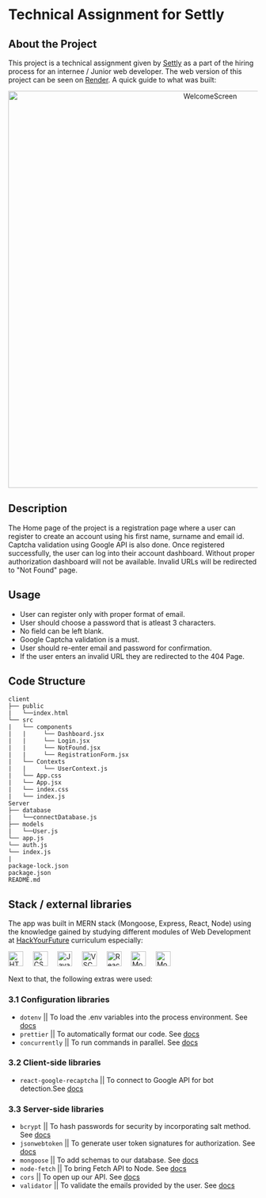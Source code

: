 # Technical Assignment for Settly

## About the Project
This project is a technical assignment given by [Settly](https://getsettly.com/) as a part of the hiring process for an internee / Junior web developer. The web version of this project can be seen on [Render](https://settly-technical-assignment.onrender.com). A quick guide to what was built:

<div align="center">
<img src="https://res.cloudinary.com/dl44q0v9r/image/upload/v1679087724/ezgif.com-gif-maker_2_wlnhin.gif" width="800" alt="WelcomeScreen">
</div>

## Description
The Home page of the project is a registration page where a user can register to create an account using his first name, surname and email id. Captcha validation using Google API is also done. Once registered successfully, the user can log into their account dashboard. Without proper authorization dashboard will not be available. Invalid URLs will be redirected to "Not Found" page.

## Usage
* User can register only with proper format of email.
* User should choose a password that is atleast 3 characters.
* No field can be left blank.
* Google Captcha validation is a must.
* User should re-enter email and password for confirmation.
* If the user enters an invalid URL they are redirected to the 404 Page.

## Code Structure
```
client
├── public
|   └──index.html
└── src
|   └── components
|   |     └── Dashboard.jsx
|   |     └── Login.jsx
|   |     └── NotFound.jsx
|   |     └── RegistrationForm.jsx
|   └── Contexts
|   |     └── UserContext.js
|   └── App.css
|   └── App.jsx
|   └── index.css
|   └── index.js
Server
├── database
|   └──connectDatabase.js
├── models
|   └──User.js
└── app.js
└── auth.js
└── index.js
|
package-lock.json
package.json
README.md
```
## Stack / external libraries

The app was built in MERN stack (Mongoose, Express, React, Node) using the knowledge gained by studying different modules of Web Development at [HackYourFuture](https://www.hackyourfuture.net/) curriculum especially:

 <img src="https://img.shields.io/badge/-HTML:5-750000?logo=html5" height="30" alt="HTML:5">&nbsp;&nbsp;&nbsp;&nbsp;&nbsp;<img src="https://img.shields.io/badge/-CSS-4c9ee8?logo=css3" height="30" alt="CSS:3">&nbsp;&nbsp;&nbsp;&nbsp;&nbsp;<img src="https://img.shields.io/badge/-Javascript-000000?logo=javascript" height="30" alt="JavaScript">&nbsp;&nbsp;&nbsp;&nbsp;&nbsp;<img src="https://img.shields.io/badge/-Visual%20Studio%20Code-0cc0e7?logo=visual-studio" height="30" alt="VSC">&nbsp;&nbsp;&nbsp;&nbsp;&nbsp;<img src="https://img.shields.io/badge/-React-gray?logo=react" height="30" alt="React">&nbsp;&nbsp;&nbsp;&nbsp;&nbsp;<img src="https://img.shields.io/badge/-MongoDB-000000?logo=mongodb" height="30" alt="MongoDB">&nbsp;&nbsp;&nbsp;&nbsp;&nbsp;<img src="https://img.shields.io/badge/-NodeJs-ffffff?logo=nodedotjs" height="30" alt="MongoDB">
 
 Next to that, the following extras were used:

### 3.1 Configuration libraries

- `dotenv` || To load the .env variables into the process environment. See [docs](https://www.npmjs.com/package/dotenv)
- `prettier` || To automatically format our code. See [docs](https://prettier.io/)
- `concurrently` || To run commands in parallel. See [docs](https://github.com/open-cli-tools/concurrently#readme)

### 3.2 Client-side libraries

- `react-google-recaptcha` || To connect to Google API for bot detection.See [docs](https://www.google.com/recaptcha/about/)

### 3.3 Server-side libraries

- `bcrypt` || To hash passwords for security by incorporating salt method. See [docs](https://www.npmjs.com/package/bcrypt)
- `jsonwebtoken` || To generate user token signatures for authorization. See [docs](https://www.npmjs.com/package/jsonwebtoken)
- `mongoose` || To add schemas to our database. See [docs](https://mongoosejs.com/)
- `node-fetch` || To bring Fetch API to Node. See [docs](https://www.npmjs.com/package/node-fetch)
- `cors` || To open up our API. See [docs](https://github.com/expressjs/cors#readme)
- `validator` || To validate the emails provided by the user. See [docs](https://www.npmjs.com/package/validator)



